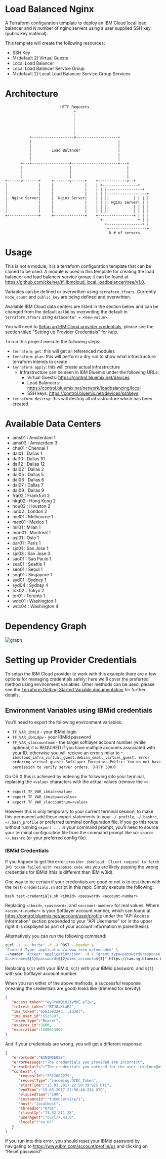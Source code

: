 # Load Balanced Nginx

A Terraform configuration template to deploy an IBM Cloud local load balancer and _N_ number of nginx servers using a user supplied SSH key (public key material).

This template will create the following resources:

- SSH Key
- _N_ (default 2) Virtual Guests
- Local Load Balancer
- Local Load Balancer Service Group
- _N_ (default 2) Local Load Balancer Service Group Services

# Architecture

```
                         HTTP Requests
                               +
                               |
                               |
                               |
                               |
                               |
           +-------------------v-------------------+
           |                                       |
           |                                       |
           |         Load Balancer                 |
           |                                       |
           |                                       |
       +---+-----------------+---------------------+---+
       |                     |                         |
       |                     |                         |
       |                     |                         |
+------v-------+     +-------v------+    +-------------v--+
|              |     |              |    | +----------------+
|              |     |              |    | | |----------------+
|              |     |              |    | | |------------------+
|  Nginx Server|     |  Nginx Server|    | | ||           | | | |
|              |     |              |    | | || Nginx Server| | |
|              |     |              |    | | ||           | | | |
|              |     |              |    | | ||           | | | |
+--------------+     +--------------+    +----------------+ | | |
                                           +----------------+ | |
                                             +----------------+ |
                                              +-----------------+
                                               N # of servers
```

# Usage

This is not a module, it is a terraform configuration template that can be cloned to be used. A module is used in this template for creating the load balancer and load balancer service group; it can be found at https://github.com/ckelner/tf_ibmcloud_local_loadbalancer/tree/v1.0.

Variables can be defined or overwritten using `terraform.tfvars`. Currently `node_count` and `public_key` are being defined and overwritten.

Available IBM Cloud data centers are listed in the section below and can be changed from the default `dal06` by overwriting the default in `terraform.tfvars` using `datacenter = <new-value>`.

You will need to [Setup up IBM Cloud provider credentials](#setting-up-provider-credentials), please see the section titled "[Setting up Provider Credentials](#setting-up-provider-credentials)" for help.

To run this project execute the following steps:

- `terraform get`: this will get all referenced modules
- `terraform plan`: this will perform a dry run to show what infrastructure terraform intends to create
- `terraform apply`: this will create actual infrastructure
  - Infrastructure can be seen in IBM Bluemix under the following URLs:
    - Virtual Guests: https://control.bluemix.net/devices
    - Load Balancers: https://control.bluemix.net/network/loadbalancing/local
    - SSH keys: https://control.bluemix.net/devices/sshkeys
- `terraform destroy`: this will destroy all infrastructure which has been created

# Available Data Centers
- ams01 : Amsterdam 1
- ams03 : Amsterdam 3
- che01 : Chennai 1
- dal01 : Dallas 1
- dal10 : Dallas 10
- dal12 : Dallas 12
- dal02 : Dallas 2
- dal05 : Dallas 5
- dal06 : Dallas 6
- dal07 : Dallas 7
- dal09 : Dallas 9
- fra02 : Frankfurt 2
- hkg02 : Hong Kong 2
- hou02 : Houston 2
- lon02 : London 2
- mel01 : Melbourne 1
- mex01 : Mexico 1
- mil01 : Milan 1
- mon01 : Montreal 1
- osl01 : Oslo 1
- par01 : Paris 1
- sjc01 : San Jose 1
- sjc03 : San Jose 3
- sao01 : Sao Paulo 1
- sea01 : Seattle 1
- seo01 : Seoul 1
- sng01 : Singapore 1
- syd01 : Sydney 1
- syd04 : Sydney 4
- tok02 : Tokyo 2
- tor01 : Toronto 1
- wdc01 : Washington 1
- wdc04 : Washington 4

# Dependency Graph

![graph](graph.png)

# Setting up Provider Credentials

To setup the IBM Cloud provider to work with this example there are a few options for managing credentials safely; here we'll cover the preferred method using environment variables. Other methods can be used, please see the [Terraform Getting Started Variable documentation](https://www.terraform.io/intro/getting-started/variables.html) for further details.

## Environment Variables using IBMid credentials

You'll need to export the following environment variables:

- `TF_VAR_ibmid` - your IBMid login
- `TF_VAR_ibmidpw` - your IBMid password
- `TF_VAR_slaccountnum` - the target softlayer account number (while optional, it is REQUIRED if you have multiple accounts associated with your ID; otherwise you will recieve an error similar to `* ibmcloud_infra_virtual_guest.debian_small_virtual_guest: Error ordering virtual guest: SoftLayer_Exception_Public: You do not have permission to verify server orders. (HTTP 500)`)

On OS X this is achieved by entering the following into your terminal, replacing the `<value>` characters with the actual values (remove the `<>`:

- `export TF_VAR_ibmid=<value>`
- `export TF_VAR_ibmidpw=<value>`
- `export TF_VAR_slaccountnum=<value>`

However this is only temporary to your current terminal session, to make this permanent add these export statements to your `~/.profile`, `~/.bashrc`, `~/.bash_profile` or preferred terminal configuration file. If you go this route without running `export ...` in your command prompt, you'll need to source your terminal configuration file from the command prompt like so: `source ~/.bashrc` (or your preferred config file).

### IBMid Credentials

If you happen to get the error `provider.ibmcloud: Client request to fetch IMS token failed with response code 401` you are likely passing the wrong credentials for IBMid (this is different than IBM w3id).

One way to be certain if your credentials are good or not is to test them with the `test-credentials.sh` script in this repo.  Simply execute the following:

```
bash test-credentials.sh <ibmid> <password> <account-number>
```

Replacing `<ibmid>`, `<password>`, and `<account-number>` for real values.  Where `<account-number>` is your Softlayer account number, which can found at https://control.bluemix.net/account/user/profile under the "API Access Information" section prepended to your "API Username" (or in the upper right it is displayed as part of your account information in parenthesis).

Alternatively you can run the following command:

```bash
curl -s -u 'bx:bx' -k -X POST --header \
'Content-Type: application/x-www-form-urlencoded' \
--header 'Accept: application/json' -d \ "grant_type=password&response_type=cloud_iam,ims_portal \
&username=${1}&password=${2}&ims_account=${3}" https://iam.ng.bluemix.net/oidc/token
```

Replacing `${1}` with your IBMid, `${2}` with your IBMid password, and `${3}` with you Softlayer account number.

When you run either of the above methods, a successful response (meaning the credentials are good) looks like (trimmed for brevity):

```json
{
   "access_token":"eyJraWQiOiIyMDE…a72w",
   "refresh_token":"BTJ8…KLaBJ",
   "ims_token":"e56350224c...1d3d3",
   "ims_user_id":6525897,
   "token_type":"Bearer",
   "expires_in":3600,
   "expiration":1489623909
}
```

And if your credentials are wrong, you will get a different response:

```json
{
   "errorCode":"BXNIM0602E",
   "errorMessage":"The credentials you provided are incorrect",
   "errorDetails":"The credentials you entered for the user 'ckelner@us.ibm.com' are incorrect",
   "context":{
      "requestId":"2512082279",
      "requestType":"incoming.OIDC_Token",
      "startTime":"15.03.2017 22:50:39:925 UTC",
      "endTime":"15.03.2017 22:50:40:224 UTC",
      "elapsedTime":"299",
      "instanceId":"tokenservice/1",
      "host":"localhost",
      "threadId":"8791",
      "clientIp":"73.82.211.28",
      "userAgent":"curl/7.43.0",
      "locale":"en_US"
   }
}
```

If you run into this error, you should reset your IBMid password by navigating to https://www.ibm.com/account/profile/us and clicking on "Reset password"
